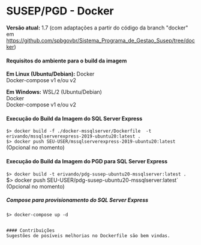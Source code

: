 # SUSEP/PGD - Docker

**Versão atual:** 1.7 (com adaptações a partir do código da branch "docker" em https://github.com/spbgovbr/Sistema_Programa_de_Gestao_Susep/tree/docker)

#### Requisitos do ambiente para o build da imagem

**Em Linux (Ubuntu/Debian):**
Docker  
Docker-compose v1 e/ou v2 

**Em Windows:** 
WSL/2 (Ubuntu/Debian)  
Docker  
Docker-compose v1 e/ou v2  

#### Execução do Build da Imagem do SQL Server Express  

`$> docker build -f ./docker-mssqlserver/Dockerfile  -t erivando/mssqlserverexpress-2019-ubuntu20:latest .`  
`$> docker push SEU-USER/mssqlserverexpress-2019-ubuntu20:latest` (Opcional no momento)  

#### Execução do Build da Imagem do PGD para SQL Server Express  

`$> docker build -t erivando/pdg-susep-ubuntu20-mssqlserver:latest .  
`$> docker push SEU-USER/pdg-susep-ubuntu20-mssqlserver:latest` (Opcional no momento)  

##### Compose para provisionamento do SQL Server Express  

`$> docker-compose up -d`  
```

#### Contribuições
Sugestões de posíveis melhorias no Dockerfile são bem vindas.
